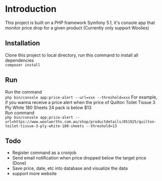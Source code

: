 # Introduction
This project is built on  a PHP framework Symfony 5.1,
it's console app that monitor price drop for a given product (Currently only support Woolies)

## Installation

Clone this project to local directory, run this command to install all dependencies  
`composer install`  

## Run
Run the command  
 `php bin/console app:price-alert --url=xxx --threshold=xxx` 
For example, if you wanna receive a price alert when the price of Quilton Toilet Tissue 3 Ply White 180 Sheets 24 pack is below $13  
Run command  
`php bin/console app:price-alert --url=https://www.woolworths.com.au/shop/productdetails/851925/quilton-toilet-tissue-3-ply-white-180-sheets --threshold=13`

## Todo
* Register command as a cronjob
* Send email notification when price dropped below the target price (Done)
* Save price, date, etc into database and visualize the data
* support more website